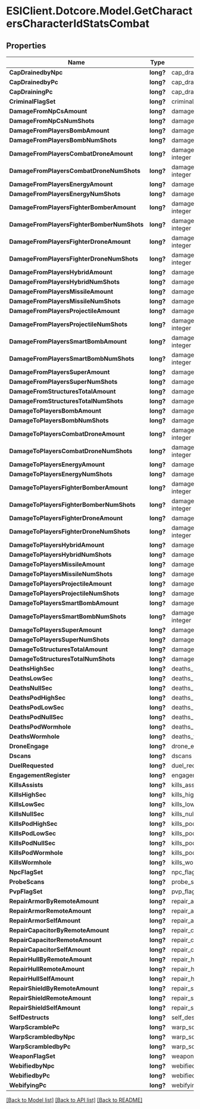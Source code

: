 # ESIClient.Dotcore.Model.GetCharactersCharacterIdStatsCombat
## Properties

Name | Type | Description | Notes
------------ | ------------- | ------------- | -------------
**CapDrainedbyNpc** | **long?** | cap_drainedby_npc integer | [optional] 
**CapDrainedbyPc** | **long?** | cap_drainedby_pc integer | [optional] 
**CapDrainingPc** | **long?** | cap_draining_pc integer | [optional] 
**CriminalFlagSet** | **long?** | criminal_flag_set integer | [optional] 
**DamageFromNpCsAmount** | **long?** | damage_from_np_cs_amount integer | [optional] 
**DamageFromNpCsNumShots** | **long?** | damage_from_np_cs_num_shots integer | [optional] 
**DamageFromPlayersBombAmount** | **long?** | damage_from_players_bomb_amount integer | [optional] 
**DamageFromPlayersBombNumShots** | **long?** | damage_from_players_bomb_num_shots integer | [optional] 
**DamageFromPlayersCombatDroneAmount** | **long?** | damage_from_players_combat_drone_amount integer | [optional] 
**DamageFromPlayersCombatDroneNumShots** | **long?** | damage_from_players_combat_drone_num_shots integer | [optional] 
**DamageFromPlayersEnergyAmount** | **long?** | damage_from_players_energy_amount integer | [optional] 
**DamageFromPlayersEnergyNumShots** | **long?** | damage_from_players_energy_num_shots integer | [optional] 
**DamageFromPlayersFighterBomberAmount** | **long?** | damage_from_players_fighter_bomber_amount integer | [optional] 
**DamageFromPlayersFighterBomberNumShots** | **long?** | damage_from_players_fighter_bomber_num_shots integer | [optional] 
**DamageFromPlayersFighterDroneAmount** | **long?** | damage_from_players_fighter_drone_amount integer | [optional] 
**DamageFromPlayersFighterDroneNumShots** | **long?** | damage_from_players_fighter_drone_num_shots integer | [optional] 
**DamageFromPlayersHybridAmount** | **long?** | damage_from_players_hybrid_amount integer | [optional] 
**DamageFromPlayersHybridNumShots** | **long?** | damage_from_players_hybrid_num_shots integer | [optional] 
**DamageFromPlayersMissileAmount** | **long?** | damage_from_players_missile_amount integer | [optional] 
**DamageFromPlayersMissileNumShots** | **long?** | damage_from_players_missile_num_shots integer | [optional] 
**DamageFromPlayersProjectileAmount** | **long?** | damage_from_players_projectile_amount integer | [optional] 
**DamageFromPlayersProjectileNumShots** | **long?** | damage_from_players_projectile_num_shots integer | [optional] 
**DamageFromPlayersSmartBombAmount** | **long?** | damage_from_players_smart_bomb_amount integer | [optional] 
**DamageFromPlayersSmartBombNumShots** | **long?** | damage_from_players_smart_bomb_num_shots integer | [optional] 
**DamageFromPlayersSuperAmount** | **long?** | damage_from_players_super_amount integer | [optional] 
**DamageFromPlayersSuperNumShots** | **long?** | damage_from_players_super_num_shots integer | [optional] 
**DamageFromStructuresTotalAmount** | **long?** | damage_from_structures_total_amount integer | [optional] 
**DamageFromStructuresTotalNumShots** | **long?** | damage_from_structures_total_num_shots integer | [optional] 
**DamageToPlayersBombAmount** | **long?** | damage_to_players_bomb_amount integer | [optional] 
**DamageToPlayersBombNumShots** | **long?** | damage_to_players_bomb_num_shots integer | [optional] 
**DamageToPlayersCombatDroneAmount** | **long?** | damage_to_players_combat_drone_amount integer | [optional] 
**DamageToPlayersCombatDroneNumShots** | **long?** | damage_to_players_combat_drone_num_shots integer | [optional] 
**DamageToPlayersEnergyAmount** | **long?** | damage_to_players_energy_amount integer | [optional] 
**DamageToPlayersEnergyNumShots** | **long?** | damage_to_players_energy_num_shots integer | [optional] 
**DamageToPlayersFighterBomberAmount** | **long?** | damage_to_players_fighter_bomber_amount integer | [optional] 
**DamageToPlayersFighterBomberNumShots** | **long?** | damage_to_players_fighter_bomber_num_shots integer | [optional] 
**DamageToPlayersFighterDroneAmount** | **long?** | damage_to_players_fighter_drone_amount integer | [optional] 
**DamageToPlayersFighterDroneNumShots** | **long?** | damage_to_players_fighter_drone_num_shots integer | [optional] 
**DamageToPlayersHybridAmount** | **long?** | damage_to_players_hybrid_amount integer | [optional] 
**DamageToPlayersHybridNumShots** | **long?** | damage_to_players_hybrid_num_shots integer | [optional] 
**DamageToPlayersMissileAmount** | **long?** | damage_to_players_missile_amount integer | [optional] 
**DamageToPlayersMissileNumShots** | **long?** | damage_to_players_missile_num_shots integer | [optional] 
**DamageToPlayersProjectileAmount** | **long?** | damage_to_players_projectile_amount integer | [optional] 
**DamageToPlayersProjectileNumShots** | **long?** | damage_to_players_projectile_num_shots integer | [optional] 
**DamageToPlayersSmartBombAmount** | **long?** | damage_to_players_smart_bomb_amount integer | [optional] 
**DamageToPlayersSmartBombNumShots** | **long?** | damage_to_players_smart_bomb_num_shots integer | [optional] 
**DamageToPlayersSuperAmount** | **long?** | damage_to_players_super_amount integer | [optional] 
**DamageToPlayersSuperNumShots** | **long?** | damage_to_players_super_num_shots integer | [optional] 
**DamageToStructuresTotalAmount** | **long?** | damage_to_structures_total_amount integer | [optional] 
**DamageToStructuresTotalNumShots** | **long?** | damage_to_structures_total_num_shots integer | [optional] 
**DeathsHighSec** | **long?** | deaths_high_sec integer | [optional] 
**DeathsLowSec** | **long?** | deaths_low_sec integer | [optional] 
**DeathsNullSec** | **long?** | deaths_null_sec integer | [optional] 
**DeathsPodHighSec** | **long?** | deaths_pod_high_sec integer | [optional] 
**DeathsPodLowSec** | **long?** | deaths_pod_low_sec integer | [optional] 
**DeathsPodNullSec** | **long?** | deaths_pod_null_sec integer | [optional] 
**DeathsPodWormhole** | **long?** | deaths_pod_wormhole integer | [optional] 
**DeathsWormhole** | **long?** | deaths_wormhole integer | [optional] 
**DroneEngage** | **long?** | drone_engage integer | [optional] 
**Dscans** | **long?** | dscans integer | [optional] 
**DuelRequested** | **long?** | duel_requested integer | [optional] 
**EngagementRegister** | **long?** | engagement_register integer | [optional] 
**KillsAssists** | **long?** | kills_assists integer | [optional] 
**KillsHighSec** | **long?** | kills_high_sec integer | [optional] 
**KillsLowSec** | **long?** | kills_low_sec integer | [optional] 
**KillsNullSec** | **long?** | kills_null_sec integer | [optional] 
**KillsPodHighSec** | **long?** | kills_pod_high_sec integer | [optional] 
**KillsPodLowSec** | **long?** | kills_pod_low_sec integer | [optional] 
**KillsPodNullSec** | **long?** | kills_pod_null_sec integer | [optional] 
**KillsPodWormhole** | **long?** | kills_pod_wormhole integer | [optional] 
**KillsWormhole** | **long?** | kills_wormhole integer | [optional] 
**NpcFlagSet** | **long?** | npc_flag_set integer | [optional] 
**ProbeScans** | **long?** | probe_scans integer | [optional] 
**PvpFlagSet** | **long?** | pvp_flag_set integer | [optional] 
**RepairArmorByRemoteAmount** | **long?** | repair_armor_by_remote_amount integer | [optional] 
**RepairArmorRemoteAmount** | **long?** | repair_armor_remote_amount integer | [optional] 
**RepairArmorSelfAmount** | **long?** | repair_armor_self_amount integer | [optional] 
**RepairCapacitorByRemoteAmount** | **long?** | repair_capacitor_by_remote_amount integer | [optional] 
**RepairCapacitorRemoteAmount** | **long?** | repair_capacitor_remote_amount integer | [optional] 
**RepairCapacitorSelfAmount** | **long?** | repair_capacitor_self_amount integer | [optional] 
**RepairHullByRemoteAmount** | **long?** | repair_hull_by_remote_amount integer | [optional] 
**RepairHullRemoteAmount** | **long?** | repair_hull_remote_amount integer | [optional] 
**RepairHullSelfAmount** | **long?** | repair_hull_self_amount integer | [optional] 
**RepairShieldByRemoteAmount** | **long?** | repair_shield_by_remote_amount integer | [optional] 
**RepairShieldRemoteAmount** | **long?** | repair_shield_remote_amount integer | [optional] 
**RepairShieldSelfAmount** | **long?** | repair_shield_self_amount integer | [optional] 
**SelfDestructs** | **long?** | self_destructs integer | [optional] 
**WarpScramblePc** | **long?** | warp_scramble_pc integer | [optional] 
**WarpScrambledbyNpc** | **long?** | warp_scrambledby_npc integer | [optional] 
**WarpScrambledbyPc** | **long?** | warp_scrambledby_pc integer | [optional] 
**WeaponFlagSet** | **long?** | weapon_flag_set integer | [optional] 
**WebifiedbyNpc** | **long?** | webifiedby_npc integer | [optional] 
**WebifiedbyPc** | **long?** | webifiedby_pc integer | [optional] 
**WebifyingPc** | **long?** | webifying_pc integer | [optional] 

[[Back to Model list]](../README.md#documentation-for-models) [[Back to API list]](../README.md#documentation-for-api-endpoints) [[Back to README]](../README.md)

